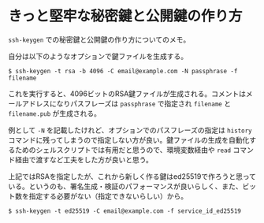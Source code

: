 # きっと堅牢な秘密鍵と公開鍵の作り方

`ssh-keygen` での秘密鍵と公開鍵の作り方についてのメモ。

自分は以下のようなオプションで鍵ファイルを生成する。

```console
$ ssh-keygen -t rsa -b 4096 -C email@example.com -N passphrase -f filename
```

これを実行すると、4096ビットのRSA鍵ファイルが生成される。コメントはメールアドレスになりパスフレーズは `passphrase` で指定され `filename` と `filename.pub` が生成される。

例として `-N` を記載したけれど、オプションでのパスフレーズの指定は `history` コマンドに残ってしまうので指定しない方が良い。鍵ファイルの生成を自動化するためのシェルスクリプトでは有用だと思うので、環境変数経由や `read` コマンド経由で渡すなど工夫をした方が良いと思う。

上記ではRSAを指定したが、これから新しく作る鍵はed25519で作ろうと思っている。というのも、署名生成・検証のパフォーマンスが良いらしく、また、ビット数を指定する必要がない（指定できないらしい）から。

```console
$ ssh-keygen -t ed25519 -C email@example.com -f service_id_ed25519
```

